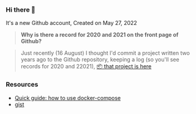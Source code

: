 ### Hi there 👋

It's a new Github account, Created on May 27, 2022

> **Why is there a record for 2020 and 2021 on the front page of Github?**

> Just recently (16 August) I thought I'd commit a project written two years ago to the Github repository, keeping a log (so you'll see records for 2020 and 22021), [📦 that project is here](https://github.com/branlice/react-h5)

### Resources
- [Quick guide: how to use docker-compose](https://github.com/chagspace/petserver/blob/main/docker-compose.guide.yml)
- [gist](https://gist.github.com/branlice)
